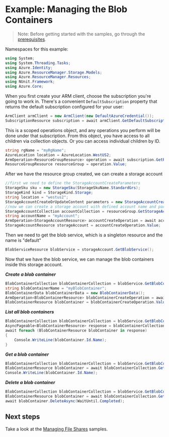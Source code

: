 # Example: Managing the Blob Containers

>Note: Before getting started with the samples, go through the [prerequisites](https://github.com/Azure/azure-sdk-for-net/tree/main/sdk/resourcemanager/Azure.ResourceManager#prerequisites).

Namespaces for this example:

```C# Snippet:Managing_StorageAccounts_NameSpaces
using System;
using System.Threading.Tasks;
using Azure.Identity;
using Azure.ResourceManager.Storage.Models;
using Azure.ResourceManager.Resources;
using NUnit.Framework;
using Azure.Core;
```

When you first create your ARM client, choose the subscription you're going to work in. There's a convenient `DefaultSubscription` property that returns the default subscription configured for your user:

```C# Snippet:Managing_StorageAccounts_DefaultSubscription
ArmClient armClient = new ArmClient(new DefaultAzureCredential());
SubscriptionResource subscription = await armClient.GetDefaultSubscriptionAsync();
```

This is a scoped operations object, and any operations you perform will be done under that subscription. From this object, you have access to all children via collection objects. Or you can access individual children by ID.

```C# Snippet:Managing_StorageAccounts_GetResourceGroupCollection
string rgName = "myRgName";
AzureLocation location = AzureLocation.WestUS2;
ArmOperation<ResourceGroupResource> operation = await subscription.GetResourceGroups().CreateOrUpdateAsync(WaitUntil.Completed, rgName, new ResourceGroupData(location));
ResourceGroupResource resourceGroup = operation.Value;
```

After we have the resource group created, we can create a storage account

```C# Snippet:Managing_StorageAccounts_CreateStorageAccount
//first we need to define the StorageAccountCreateParameters
StorageSku sku = new StorageSku(StorageSkuName.StandardGrs);
StorageKind kind = StorageKind.Storage;
string location = "westus2";
StorageAccountCreateOrUpdateContent parameters = new StorageAccountCreateOrUpdateContent(sku, kind, location);
//now we can create a storage account with defined account name and parameters
StorageAccountCollection accountCollection = resourceGroup.GetStorageAccounts();
string accountName = "myAccount";
ArmOperation<StorageAccountResource> accountCreateOperation = await accountCollection.CreateOrUpdateAsync(WaitUntil.Completed, accountName, parameters);
StorageAccountResource storageAccount = accountCreateOperation.Value;
```


Then we need to get the blob service, which is a singleton resource and the name is "default"

```C# Snippet:Managing_BlobContainers_GetBlobService
BlobServiceResource blobService = storageAccount.GetBlobService();
```


Now that we have the blob service, we can manage the blob containers inside this storage account.

***Create a blob container***

```C# Snippet:Managing_BlobContainers_CreateBlobContainer
BlobContainerCollection blobContainerCollection = blobService.GetBlobContainers();
string blobContainerName = "myBlobContainer";
BlobContainerData blobContainerData = new BlobContainerData();
ArmOperation<BlobContainerResource> blobContainerCreateOperation = await blobContainerCollection.CreateOrUpdateAsync(WaitUntil.Completed, blobContainerName, blobContainerData);
BlobContainerResource blobContainer = blobContainerCreateOperation.Value;
```

***List all blob containers***

```C# Snippet:Managing_BlobContainers_ListBlobContainers
BlobContainerCollection blobContainerCollection = blobService.GetBlobContainers();
AsyncPageable<BlobContainerResource> response = blobContainerCollection.GetAllAsync();
await foreach (BlobContainerResource blobContainer in response)
{
    Console.WriteLine(blobContainer.Id.Name);
}
```

***Get a blob container***

```C# Snippet:Managing_BlobContainers_GetBlobContainer
BlobContainerCollection blobContainerCollection = blobService.GetBlobContainers();
BlobContainerResource blobContainer = await blobContainerCollection.GetAsync("myBlobContainer");
Console.WriteLine(blobContainer.Id.Name);
```

***Delete a blob container***

```C# Snippet:Managing_BlobContainers_DeleteBlobContainer
BlobContainerCollection blobContainerCollection = blobService.GetBlobContainers();
BlobContainerResource blobContainer = await blobContainerCollection.GetAsync("myBlobContainer");
await blobContainer.DeleteAsync(WaitUntil.Completed);
```

## Next steps

Take a look at the [Managing File Shares](https://github.com/Azure/azure-sdk-for-net/blob/main/sdk/storage/Azure.ResourceManager.Storage/samples/Sample3_ManagingFileShares.md) samples.
